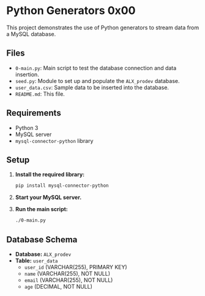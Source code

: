 # Python Generators 0x00

This project demonstrates the use of Python generators to stream data from a MySQL database.

## Files

- `0-main.py`: Main script to test the database connection and data insertion.
- `seed.py`: Module to set up and populate the `ALX_prodev` database.
- `user_data.csv`: Sample data to be inserted into the database.
- `README.md`: This file.

## Requirements

- Python 3
- MySQL server
- `mysql-connector-python` library

## Setup

1. **Install the required library:**
   ```bash
   pip install mysql-connector-python
   ```

2. **Start your MySQL server.**

3. **Run the main script:**
   ```bash
   ./0-main.py
   ```

## Database Schema

- **Database:** `ALX_prodev`
- **Table:** `user_data`
  - `user_id` (VARCHAR(255), PRIMARY KEY)
  - `name` (VARCHAR(255), NOT NULL)
  - `email` (VARCHAR(255), NOT NULL)
  - `age` (DECIMAL, NOT NULL)